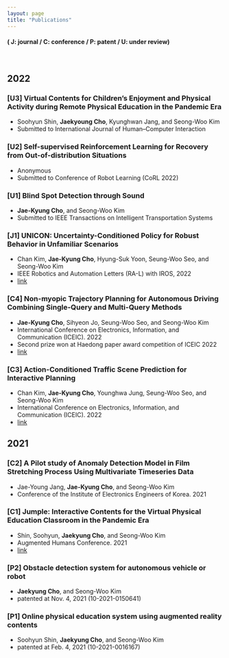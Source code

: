 ```yaml
---
layout: page
title: "Publications"
---
```

#### ( J: journal / C: conference / P: patent / U: under review)
<br>

<h2 class="yearbar"> 2022 </h2>

### [U3] Virtual Contents for Children’s Enjoyment and Physical Activity during Remote Physical Education in the Pandemic Era
- Soohyun Shin, **Jaekyoung Cho**, Kyunghwan Jang, and Seong-Woo Kim
- Submitted to International Journal of Human–Computer Interaction

### [U2] Self-supervised Reinforcement Learning for Recovery from Out-of-distribution Situations
- Anonymous
- Submitted to Conference of Robot Learning (CoRL 2022)

### [U1] Blind Spot Detection through Sound
- **Jae-Kyung Cho**, and Seong-Woo Kim
- Submitted to IEEE Transactions on Intelligent Transportation Systems

### [J1] UNICON: Uncertainty-Conditioned Policy for Robust Behavior in Unfamiliar Scenarios
- Chan Kim, **Jae-Kyung Cho**, Hyung-Suk Yoon, Seung-Woo Seo, and Seong-Woo Kim
- IEEE Robotics and Automation Letters (RA-L) with IROS, 2022
- [link](https://ieeexplore.ieee.org/stamp/stamp.jsp?arnumber=9822401&casa_token=6_69F9q4olsAAAAA:l8hmdJkRNX0mZ9H8EoGqZPG-b5szZhCAHokrXxV1mTHRh4EayTLUX41lQ-buSi42WjYcn74-iNA)

### [C4] Non-myopic Trajectory Planning for Autonomous Driving Combining Single-Query and Multi-Query Methods
- **Jae-Kyung Cho**, Sihyeon Jo, Seung-Woo Seo, and Seong-Woo Kim
-  International Conference on Electronics, Information, and Communication (ICEIC). 2022
-  Second prize won at Haedong paper award competition of ICEIC 2022
-  [link](https://ieeexplore.ieee.org/stamp/stamp.jsp?arnumber=9748526&casa_token=THQWUOXAtl4AAAAA:TtWpS2zyXBZTbQhEzBTKCs7t4sT86uEyEV0_tZYVdC3Z42IhHrR-aJ4CdNMgc2DQfI4bOE9WCBA)

### [C3] Action-Conditioned Traffic Scene Prediction for Interactive Planning
- Chan Kim, **Jae-Kyung Cho**, Younghwa Jung, Seung-Woo Seo, and Seong-Woo Kim
- International Conference on Electronics, Information, and Communication (ICEIC). 2022
- [link](https://ieeexplore.ieee.org/stamp/stamp.jsp?arnumber=9748470&casa_token=J7oI2NUas2gAAAAA:ZubBlkCGopdxgStxx2d-kl5e4rt9gbj7EJYlBafjKfOaYSQt0Hc85uOZYVPqPS6RCNQ4OwcwFzQ)

<h2 class="yearbar"> 2021 </h2>

### [C2] A Pilot study of Anomaly Detection Model in Film Stretching Process Using Multivariate Timeseries Data
- Jae-Young Jang, **Jae-Kyung Cho**, and Seong-Woo Kim
- Conference of the Institute of Electronics Engineers of Korea. 2021

### [C1] Jumple: Interactive Contents for the Virtual Physical Education Classroom in the Pandemic Era
- Shin, Soohyun, **Jaekyung Cho**, and Seong-Woo Kim
- Augmented Humans Conference. 2021  
- [link](https://dl.acm.org/doi/pdf/10.1145/3458709.3458964?casa_token=hG_IiWVGOegAAAAA:ZV80OE2QMB7225Gv9oIrrqB-Y7JD4BXwooGKIhAAXyGPG3xHpWeuXNQnilopckZhkR6jEFQxEfPdZw)

### [P2] Obstacle detection system for autonomous vehicle or robot
- **Jaekyung Cho**, and Seong-Woo Kim
- patented at Nov. 4, 2021 (10-2021-0150641)

### [P1] Online physical education system using augmented reality contents
- Soohyun Shin, **Jaekyung Cho**, and Seong-Woo Kim
- patented at Feb. 4, 2021 (10-2021-0016167)